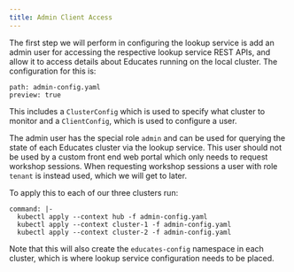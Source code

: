 ```yaml
---
title: Admin Client Access
---
```


The first step we will perform in configuring the lookup service is add an admin
user for accessing the respective lookup service REST APIs, and allow it to
access details about Educates running on the local cluster. The configuration
for this is:

```files:copy-file
path: admin-config.yaml
preview: true
```

This includes a `ClusterConfig` which is used to specify what cluster to monitor
and a `ClientConfig`, which is used to configure a user.

The admin user has the special role `admin` and can be used for querying the
state of each Educates cluster via the lookup service. This user should not be
used by a custom front end web portal which only needs to request workshop
sessions. When requesting workshop sessions a user with role `tenant` is instead
used, which we will get to later.

To apply this to each of our three clusters run:

```terminal:execute
command: |-
  kubectl apply --context hub -f admin-config.yaml
  kubectl apply --context cluster-1 -f admin-config.yaml
  kubectl apply --context cluster-2 -f admin-config.yaml
```

Note that this will also create the `educates-config` namespace in each cluster,
which is where lookup service configuration needs to be placed.
